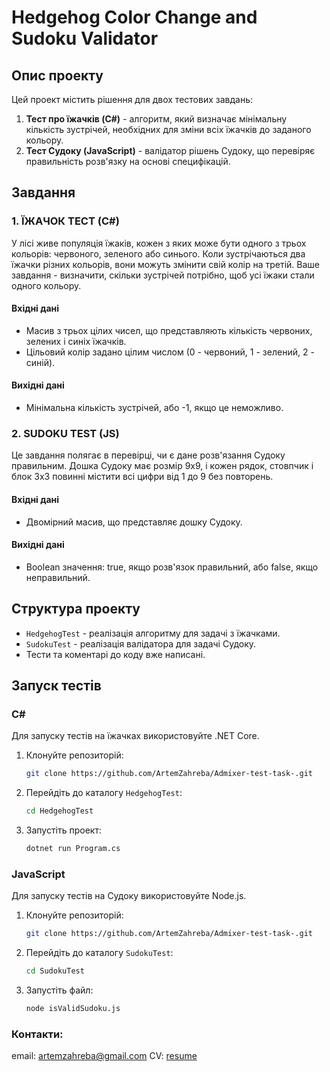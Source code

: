 # Hedgehog Color Change and Sudoku Validator

## Опис проекту

Цей проект містить рішення для двох тестових завдань: 
1. **Тест про їжачків (C#)** - алгоритм, який визначає мінімальну кількість зустрічей, необхідних для зміни всіх їжачків до заданого кольору. 
2. **Тест Судоку (JavaScript)** - валідатор рішень Судоку, що перевіряє правильність розв'язку на основі специфікацій.

## Завдання

### 1. ЇЖАЧОК ТЕСТ (C#)

У лісі живе популяція їжаків, кожен з яких може бути одного з трьох кольорів: червоного, зеленого або синього. Коли зустрічаються два їжачки різних кольорів, вони можуть змінити свій колір на третій. Ваше завдання - визначити, скільки зустрічей потрібно, щоб усі їжаки стали одного кольору.

#### Вхідні дані
- Масив з трьох цілих чисел, що представляють кількість червоних, зелених і синіх їжачків.
- Цільовий колір задано цілим числом (0 - червоний, 1 - зелений, 2 - синій).

#### Вихідні дані
- Мінімальна кількість зустрічей, або -1, якщо це неможливо.

### 2. SUDOKU TEST (JS)

Це завдання полягає в перевірці, чи є дане розв'язання Судоку правильним. Дошка Судоку має розмір 9x9, і кожен рядок, стовпчик і блок 3x3 повинні містити всі цифри від 1 до 9 без повторень.

#### Вхідні дані
- Двомірний масив, що представляє дошку Судоку.

#### Вихідні дані
- Boolean значення: true, якщо розв'язок правильний, або false, якщо неправильний.

## Структура проекту

- `HedgehogTest` - реалізація алгоритму для задачі з їжачками.
- `SudokuTest` - реалізація валідатора для задачі Судоку.
- Тести та коментарі до коду вже написані.

## Запуск тестів

### C#

Для запуску тестів на їжачках використовуйте .NET Core. 

1. Клонуйте репозиторій:
   ```bash
   git clone https://github.com/ArtemZahreba/Admixer-test-task-.git
   ```
2. Перейдіть до каталогу `HedgehogTest`:
   ```bash
   cd HedgehogTest
   ```
3. Запустіть проект:
   ```bash
   dotnet run Program.cs
   ```

### JavaScript

Для запуску тестів на Судоку використовуйте Node.js.

1. Клонуйте репозиторій:
   ```bash
   git clone https://github.com/ArtemZahreba/Admixer-test-task-.git
   ```
2. Перейдіть до каталогу `SudokuTest`:
   ```bash
   cd SudokuTest
   ```
3. Запустіть файл:
   ```bash
   node isValidSudoku.js
   ```
   
### Контакти:

email: artemzahreba@gmail.com
CV: [resume](https://artemzahreba.pythonanywhere.com/resume/en)

